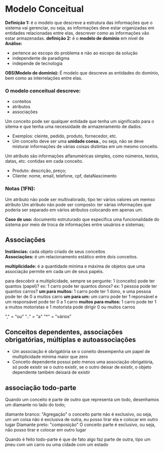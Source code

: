 # Modelo Conceitual

__Definição 1:__ é o modelo que descreve a estrutura das informações que o sistema vai gerenciar, ou seja, as informações deve estar organizadas em entidades relacionadas entre elas, descrever como as informações vão estar armazenadas.
__definição 2:__ é o **modelo de domínio** em nível de **Análise:**
 - pertence ao escopo do problema e não ao escopo da solução
 - independente de paradigma 
 - independe de tecnologia

 __OBS(Modelo de domínio):__ É modelo que descreve as entidades do domínio, bem como as interrelações entre elas.

 ### O modelo conceitual descreve:

 - conteitos
  - atributos
  - associações

  Um conceito pode ser qualquer entidade que tenha um significado para o sitema e que tenha uma necessidade de armazenamento de dados.
  - Exemplos: cleinte, pedido, produto, fornecedor, etc.
  - Um conceito deve ser uma __unidade coesa.__, ou seja, não se deve misturar informações de várias coisas distintas em um mesmo conceito.

  Um atributo são informações alfanuméricas simples, como números, textos, datas, etc. contidas em cada conceito.
  - Produto: descrição, preço;
  - Cliente: nome, email, telefone, cpf, dataNascimento

  ### Notas (1FN):
  Um atributo não pode ser multivalorado, tipo ter vários valores um memso atributo
  Um atributo não pode ser composto: ter várias informações que poderia ser separado em vários atributos colocando em apenas um.

  __Caso de uso:__ documento estruturado que especifica uma funcionalidade do sistema por meio de troca de informações entre usuários e sistemas;

  ## Associações
  __Instâncias:__ cada objeto criado de seus conceitos  
  __Associações:__ é um relacionamento estático entre dois conceitos.

  __multiplicidade:__ é a quantidade mínima e máxima de objetos que uma associação permite em cada um de seus papéis.

  para descobrir a multiplicidade, sempre se pergunte: 1 (conceito) pode ter quantos (papel)?
  ex: 1 carro pode ter quantos donos?
  ex: 1 pessoa pode ter quantos carros?
  __um para muitos:__ 1 carro pode ter 1 dono, e uma pessoa pode ter de 0 a muitos carro
  __um para um:__ um carro pode ter 1 reponsável e um responsável pode ter 0  a 1 carro
  __muitos para muitos:__ 1 carro pode ter 1 a muitos motoristas e 1 motorista pode dirigir 0 ou muitos carros

  "," = "ou"
  ".." = "a"
  "*" = "vários"

  ## Conceitos dependentes, associações obrigatórias, múltiplas e autoassociações

  - Um associação é obrigatória se o coneito desempenha um papel de multiplicidade mínima maior que zero
  - Conceito dependente possui pelo menos uma associação obrigatória, só pode existir se o outro existir, se o outro deixar de existir, o objeto dependente também deixará   de existir

  ## associação todo-parte

  Quando um conceito é parte de outro que representa um todo, desenhamos um diamante no lado do todo;

  diamante branco: "Agregação" o conceito parte não é exclusivo, ou seja, um um coisa não é exclusiva de outra, eu posso tirar ela e colocar em outro lugar
  Diamante preto: "composição" O conceito parte é exclusivo, ou seja, não posso tirar e colocar em outro lugar

  Quando é feito todo-parte é que de fato algo faz parte de outra, tipo um pneu com um carro ou uma cidade com um estado

